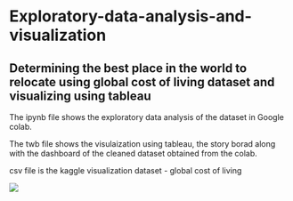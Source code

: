 # Exploratory-data-analysis-and-visualization
Determining the best place in the world to relocate using global cost of living dataset and visualizing using tableau
----------------

The ipynb file shows the exploratory data analysis of the dataset in Google colab.

The twb file shows the visulaization using tableau, the story borad along with the dashboard of the cleaned dataset obtained from the colab.

csv file is the kaggle visualization dataset - global cost of living

<img src="file:///C:/Users/sadha/Documents/Semester%202/visualization/Submission%20files/global_cost_of_living_dashboard.pdf">
